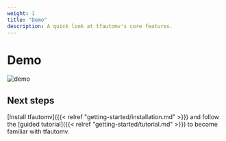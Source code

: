 ```yaml
---
weight: 1
title: "Demo"
description: A quick look at tfautomv's core features.
---
```


# Demo

![demo](../demo.gif)

## Next steps

[Install tfautomv]({{< relref "getting-started/installation.md" >}}) and follow
the [guided tutorial]({{< relref "getting-started/tutorial.md" >}}) to become
familiar with tfautomv.
